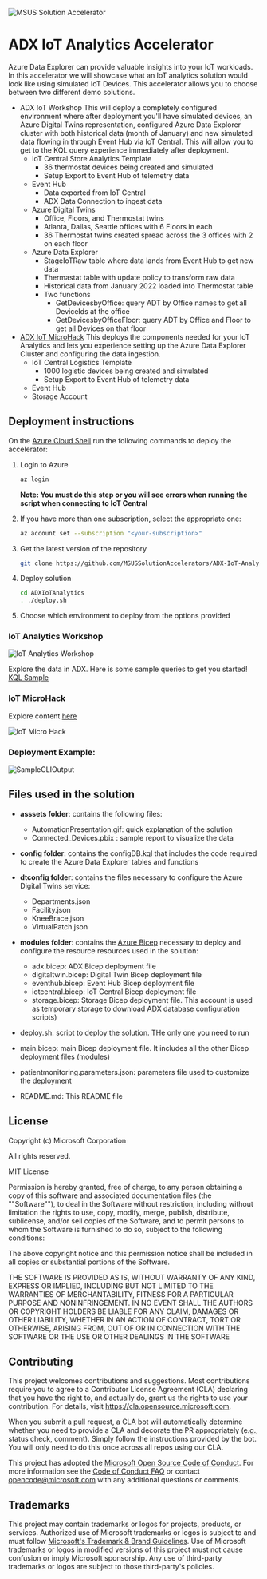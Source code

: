 ![MSUS Solution Accelerator](./images/MSUS%20Solution%20Accelerator%20Banner%20Two_981.png)

# ADX IoT Analytics Accelerator
Azure Data Explorer can provide valuable insights into your IoT workloads. In this accelerator we will showcase what an IoT analytics solution would look like using simulated IoT Devices. This accelerator allows you to choose between two different demo solutions.  

- ADX IoT Workshop
This will deploy a completely configured environment where after deployment you'll have simulated devices, an Azure Digital Twins representation, configured Azure Data Explorer cluster with both historical data (month of January) and new simulated data flowing in through Event Hub via IoT Central. This will allow you to get to the KQL query experience immediately after deployment.
  - IoT Central Store Analytics Template 
    - 36 thermostat devices being created and simulated
    - Setup Export to Event Hub of telemetry data
  - Event Hub 
    - Data exported from IoT Central
    - ADX Data Connection to ingest data
  - Azure Digital Twins
    - Office, Floors, and Thermostat twins
    - Atlanta, Dallas, Seattle offices with 6 Floors in each
    - 36 Thermostat twins created spread across the 3 offices with 2 on each floor
  - Azure Data Explorer
    - StageIoTRaw table where data lands from Event Hub to get new data
    - Thermastat table with update policy to transform raw data
    - Historical data from January 2022 loaded into Thermostat table
    - Two functions
      - GetDevicesbyOffice: query ADT by Office names to get all DeviceIds at the office
      - GetDevicesbyOfficeFloor: query ADT by Office and Floor to get all Devices on that floor 
- [ADX IoT MicroHack](https://github.com/Azure/azure-kusto-microhack)
This deploys the components needed for your IoT Analytics and lets you experience setting up the Azure Data Explorer Cluster and configuring the data ingestion.
  - IoT Central Logistics Template 
    - 1000 logistic devices being created and simulated
    - Setup Export to Event Hub of telemetry data
  - Event Hub 
  - Storage Account


## Deployment instructions

On the [Azure Cloud Shell](https://shell.azure.com/) run the following commands to deploy the accelerator:
1. Login to Azure
    ```bash
    az login
    ```

    **Note: You must do this step or you will see errors when running the script when connecting to IoT Central**

2. If you have more than one subscription, select the appropriate one:
    ```bash
    az account set --subscription "<your-subscription>"
    ```

3. Get the latest version of the repository
    ```bash
    git clone https://github.com/MSUSSolutionAccelerators/ADX-IoT-Analytics-Solution-Accelerator.git
    ```

4. Deploy solution
    ```bash
    cd ADXIoTAnalytics
    . ./deploy.sh
    ```

5. Choose which environment to deploy from the options provided 

### IoT Analytics Workshop 

![IoT Analytics Workshop](./images/wslabarchitecture.png)

Explore the data in ADX. Here is some sample queries to get you started! [KQL Sample](kqlsample/Sample.kql)

### IoT MicroHack

Explore content [here](https://github.com/Azure/azure-kusto-microhack)

 ![IoT Micro Hack](./images/mharchitecture.png)

### Deployment Example:
![SampleCLIOutput](assets/SampleCLIOutput.png "SampleCLIOutput")

## Files used in the solution

- **asssets folder**: contains the following files:
  - AutomationPresentation.gif: quick explanation of the solution
  - Connected_Devices.pbix : sample report to visualize the data

- **config folder**: contains the configDB.kql that includes the code required to create the Azure Data Explorer tables and functions

- **dtconfig folder**: contains the files necessary to configure the Azure Digital Twins service:
  - Departments.json
  - Facility.json
  - KneeBrace.json
  - VirtualPatch.json

- **modules folder**: contains the [Azure Bicep](https://docs.microsoft.com/EN-US/azure/azure-resource-manager/bicep/) necessary to deploy and configure the resource resources used in the solution:
  - adx.bicep: ADX Bicep deployment file
  - digitaltwin.bicep: Digital Twin Bicep deployment file
  - eventhub.bicep: Event Hub Bicep deployment file
  - iotcentral.bicep: IoT Central Bicep deployment file
  - storage.bicep: Storage Bicep deployment file. This account is used as temporary storage to download ADX database configuration scripts)

- deploy.sh: script to deploy the solution. THe only one you need to run 
- main.bicep: main Bicep deployment file. It includes all the other Bicep deployment files (modules)
- patientmonitoring.parameters.json: parameters file used to customize the deployment
- README.md: This README file

## License

Copyright (c) Microsoft Corporation

All rights reserved.

MIT License

Permission is hereby granted, free of charge, to any person obtaining a copy of this software and associated documentation files (the ""Software""), to deal in the Software without restriction, including without limitation the rights to use, copy, modify, merge, publish, distribute, sublicense, and/or sell copies of the Software, and to permit persons to whom the Software is furnished to do so, subject to the following conditions:

The above copyright notice and this permission notice shall be included in all copies or substantial portions of the Software.

THE SOFTWARE IS PROVIDED AS IS, WITHOUT WARRANTY OF ANY KIND, EXPRESS OR IMPLIED, INCLUDING BUT NOT LIMITED TO THE WARRANTIES OF MERCHANTABILITY, FITNESS FOR A PARTICULAR PURPOSE AND NONINFRINGEMENT. IN NO EVENT SHALL THE AUTHORS OR COPYRIGHT HOLDERS BE LIABLE FOR ANY CLAIM, DAMAGES OR OTHER LIABILITY, WHETHER IN AN ACTION OF CONTRACT, TORT OR OTHERWISE, ARISING FROM, OUT OF OR IN CONNECTION WITH THE SOFTWARE OR THE USE OR OTHER DEALINGS IN THE SOFTWARE

## Contributing

This project welcomes contributions and suggestions.  Most contributions require you to agree to a
Contributor License Agreement (CLA) declaring that you have the right to, and actually do, grant us
the rights to use your contribution. For details, visit https://cla.opensource.microsoft.com.

When you submit a pull request, a CLA bot will automatically determine whether you need to provide
a CLA and decorate the PR appropriately (e.g., status check, comment). Simply follow the instructions
provided by the bot. You will only need to do this once across all repos using our CLA.

This project has adopted the [Microsoft Open Source Code of Conduct](https://opensource.microsoft.com/codeofconduct/).
For more information see the [Code of Conduct FAQ](https://opensource.microsoft.com/codeofconduct/faq/) or
contact [opencode@microsoft.com](mailto:opencode@microsoft.com) with any additional questions or comments.

## Trademarks

This project may contain trademarks or logos for projects, products, or services. Authorized use of Microsoft 
trademarks or logos is subject to and must follow 
[Microsoft's Trademark & Brand Guidelines](https://www.microsoft.com/en-us/legal/intellectualproperty/trademarks/usage/general).
Use of Microsoft trademarks or logos in modified versions of this project must not cause confusion or imply Microsoft sponsorship.
Any use of third-party trademarks or logos are subject to those third-party's policies.
